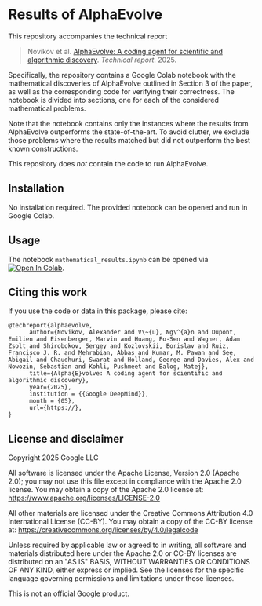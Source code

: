 # Results of AlphaEvolve

This repository accompanies the technical report

> Novikov et al.
[AlphaEvolve: A coding agent for scientific and algorithmic discovery](https://).
*Technical report*. 2025.

Specifically, the repository contains a Google Colab notebook with the
mathematical discoveries of AlphaEvolve outlined in Section 3 of the paper, as
well as the corresponding code for verifying their correctness. The notebook is
divided into sections, one for each of the considered mathematical problems.

Note that the notebook contains only the instances where the results from
AlphaEvolve outperforms the state-of-the-art. To avoid clutter, we exclude those
problems where the results matched but did not outperform the best known
constructions.

This repository does *not* contain the code to run AlphaEvolve.

## Installation

No installation required. The provided notebook can be opened and run in Google
Colab.

## Usage

The notebook `mathematical_results.ipynb` can be opened via
[![Open In Colab](https://colab.research.google.com/assets/colab-badge.svg)](https://colab.research.google.com/github/google-deepmind/alphaevolve_results/blob/master/mathematical_results.ipynb).

## Citing this work

If you use the code or data in this package, please cite:

```
@techreport{alphaevolve,
      author={Novikov, Alexander and V\~{u}, Ng\^{a}n and Dupont, Emilien and Eisenberger, Marvin and Huang, Po-Sen and Wagner, Adam Zsolt and Shirobokov, Sergey and Kozlovskii, Borislav and Ruiz, Francisco J. R. and Mehrabian, Abbas and Kumar, M. Pawan and See, Abigail and Chaudhuri, Swarat and Holland, George and Davies, Alex and Nowozin, Sebastian and Kohli, Pushmeet and Balog, Matej},
      title={Alpha{E}volve: A coding agent for scientific and algorithmic discovery},
      year={2025},
      institution = {{Google DeepMind}},
      month = {05},
      url={https://},
}
```

## License and disclaimer

Copyright 2025 Google LLC

All software is licensed under the Apache License, Version 2.0 (Apache 2.0);
you may not use this file except in compliance with the Apache 2.0 license.
You may obtain a copy of the Apache 2.0 license at:
https://www.apache.org/licenses/LICENSE-2.0

All other materials are licensed under the Creative Commons Attribution 4.0
International License (CC-BY). You may obtain a copy of the CC-BY license at:
https://creativecommons.org/licenses/by/4.0/legalcode

Unless required by applicable law or agreed to in writing, all software and
materials distributed here under the Apache 2.0 or CC-BY licenses are
distributed on an "AS IS" BASIS, WITHOUT WARRANTIES OR CONDITIONS OF ANY KIND,
either express or implied. See the licenses for the specific language governing
permissions and limitations under those licenses.

This is not an official Google product.
